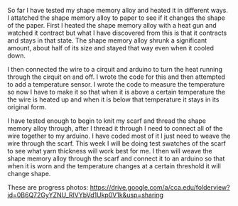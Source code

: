 So far I have tested my shape memory alloy and heated it in different ways. I attatched the shape memory alloy to paper to see if 
it changes the shape of the paper. First I heated the shape memory alloy with a heat gun and watched it contract but what I have 
discovered from this is that it contracts and stays in that state. The shape memory alloy shrunk a significant amount, about half of its 
size and stayed that way even when it cooled down. 

I then connected the wire to a cirquit and arduino to turn the heat running through the cirquit on and off. I wrote the code
for this and then attempted to add a temperature sensor. I wrote the code to measure the temperature so now I have to make it so that 
when it is above a certain temperature the the wire is heated up and when it is below that temperature it stays in its original form.

I have tested enough to begin to knit my scarf and thread the shape memory alloy through, after I thread it through I need to 
connect all of the wire together to my arduino. I have coded most of it I just need to weave the wire through the scarf. 
This week I will be doing test swatches of the scarf to see what yarn thickness will work best for me. I then will weave the
shape memory alloy through the scarf and connect it to an arduino so that when it is worn and the temperature changes at a 
certain threshold it will change shape. 

These are progress photos:
https://drive.google.com/a/cca.edu/folderview?id=0B6Q72GyYZNU_RlVYbVd1Ukp0V1k&usp=sharing
